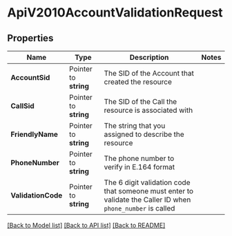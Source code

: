# ApiV2010AccountValidationRequest

## Properties

Name | Type | Description | Notes
------------ | ------------- | ------------- | -------------
**AccountSid** | Pointer to **string** | The SID of the Account that created the resource |
**CallSid** | Pointer to **string** | The SID of the Call the resource is associated with |
**FriendlyName** | Pointer to **string** | The string that you assigned to describe the resource |
**PhoneNumber** | Pointer to **string** | The phone number to verify in E.164 format |
**ValidationCode** | Pointer to **string** | The 6 digit validation code that someone must enter to validate the Caller ID  when `phone_number` is called |

[[Back to Model list]](../README.md#documentation-for-models) [[Back to API list]](../README.md#documentation-for-api-endpoints) [[Back to README]](../README.md)


